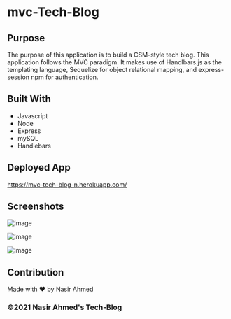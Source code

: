 # mvc-Tech-Blog

## Purpose
The purpose of this application is to build a CSM-style tech blog. This application follows the MVC paradigm. It makes use of Handlbars.js as the templating language, Sequelize for object relational mapping, and express-session npm for authentication.

## Built With
* Javascript
* Node
* Express
* mySQL
* Handlebars

## Deployed App
https://mvc-tech-blog-n.herokuapp.com/

## Screenshots
![image](https://user-images.githubusercontent.com/65471245/149641296-c6ae4b8b-95ff-401f-ac82-bd85cb928390.png)

![image](https://user-images.githubusercontent.com/65471245/149641297-4b7a5ff3-2af2-4515-a4e8-a54d3907408b.png)

![image](https://user-images.githubusercontent.com/65471245/149641300-4b0d0ff3-bc3d-445c-b9d5-124a52799571.png)

## Contribution
Made with ❤️ by Nasir Ahmed

### ©️2021 Nasir Ahmed's Tech-Blog
